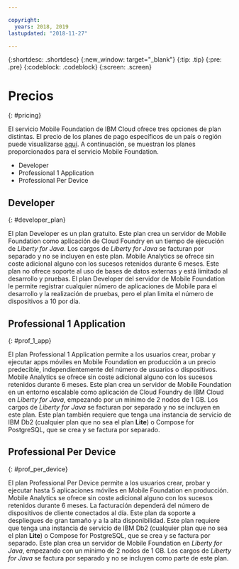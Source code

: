 ```yaml
---

copyright:
  years: 2018, 2019
lastupdated: "2018-11-27"

---
```


{:shortdesc: .shortdesc}
{:new_window: target="_blank"}
{:tip: .tip}
{:pre: .pre}
{:codeblock: .codeblock}
{:screen: .screen}

# Precios
{: #pricing}

El servicio Mobile Foundation de IBM Cloud ofrece tres opciones de plan distintas. El precio de los planes de pago específicos de un país o región puede visualizarse [aquí](https://cloud.ibm.com/catalog/services/mobile-foundation). A continuación, se muestran los planes proporcionados para el servicio Mobile Foundation.
* Developer 
* Professional 1 Application
* Professional Per Device

## Developer
{: #developer_plan}

El plan Developer es un plan gratuito. Este plan crea un servidor de Mobile Foundation como aplicación de Cloud Foundry en un tiempo de ejecución de *Liberty for Java*. Los cargos de *Liberty for Java* se facturan por separado y no se incluyen en este plan. Mobile Analytics se ofrece sin coste adicional alguno con los sucesos retenidos durante 6 meses. Este plan no ofrece soporte al uso de bases de datos externas y está limitado al desarrollo y pruebas. El plan Developer del servidor de Mobile Foundation le permite registrar cualquier número de aplicaciones de Mobile para el desarrollo y la realización de pruebas, pero el plan limita el número de dispositivos a 10 por día.

## Professional 1 Application
{: #prof_1_app}

El plan Professional 1 Application permite a los usuarios crear, probar y ejecutar apps móviles en Mobile Foundation en producción a un precio predecible, independientemente del número de usuarios o dispositivos. Mobile Analytics se ofrece sin coste adicional alguno con los sucesos retenidos durante 6 meses. Este plan crea un servidor de Mobile Foundation en un entorno escalable como aplicación de Cloud Foundry de IBM Cloud en *Liberty for Java*, empezando por un mínimo de 2 nodos de 1 GB. Los cargos de *Liberty for Java* se facturan por separado y no se incluyen en este plan. Este plan también requiere que tenga una instancia de servicio de IBM Db2 (cualquier plan que no sea el plan **Lite**) o Compose for PostgreSQL, que se crea y se factura por separado.

## Professional Per Device
{: #prof_per_device}

El plan Professional Per Device permite a los usuarios crear, probar y ejecutar hasta 5 aplicaciones móviles en Mobile Foundation en producción. Mobile Analytics se ofrece sin coste adicional alguno con los sucesos retenidos durante 6 meses. La facturación dependerá del número de dispositivos de cliente conectados al día. Este plan da soporte a despliegues de gran tamaño y a la alta disponibilidad. Este plan requiere que tenga una instancia de servicio de IBM Db2 (cualquier plan que no sea el plan **Lite**) o Compose for PostgreSQL, que se crea y se factura por separado. Este plan crea un servidor de Mobile Foundation en *Liberty for Java*, empezando con un mínimo de 2 nodos de 1 GB. Los cargos de *Liberty for Java* se factura por separado y no se incluyen como parte de este plan.
